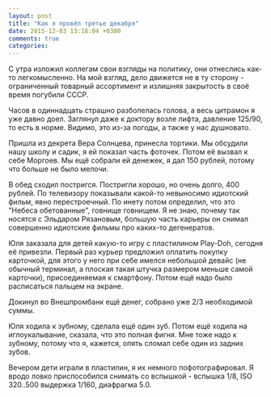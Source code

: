 ```yaml
---
layout: post
title: "Как я провёл третье декабря"
date: 2015-12-03 13:18:04 +0300
comments: true
categories: 
---
```

С утра изложил коллегам свои взгляды на политику, они отнеслись как-то легкомысленно. На мой взгляд, дело движется не в ту сторону - ограниченный товарный ассортимент и излишняя закрытость в своё время погубили СССР.

Часов в одиннадцать страшно разболелась голова, а весь цитрамон я уже давно доел. Заглянул даже к доктору возле лифта, давление 125/90, то есть в норме. Видимо, это из-за погоды, а также у нас душновато.

Пришла из декрета Вера Солнцева, принесла тортики. Мы обсудили нашу школу и садик, я ей показал часть фоточек. Потом её вызвал к себе Моргоев. Мы ещё собрали ей денежек, я дал 150 рублей, потому что больше не было мелочи.

В обед сходил постригся. Постригли хорошо, но очень долго, 400 рублей. По телевизору показывали какой-то невыносимо идиотский фильм, явно перестроечный. По инету потом определил, что это "Небеса обетованные", говнище говнищем. Я не знаю, почему так носятся с Эльдаром Рязановым, большую часть карьеры он снимал совершенно идиотские фильмы про каких-то дегенератов.

Юля заказала для детей какую-то игру с пластилином Play-Doh, сегодня её привезли. Первый раз курьер предложил оплатить покупку карточкой, для этого у него при себе имелся небольшой девайс (не обычный терминал, а плоская такая штучка размером меньше самой карточки), присоединяемая к смартфону. Потом ещё надо было расписаться пальцем на экране.

Докинул во Внешпромбанк ещё денег, собрано уже 2/3 необходимой суммы.

Юля ходила к зубному, сделала ещё один зуб. Потом ещё ходила на иглоукалывание, сказала, что это полная фигня. Мне тоже надо к зубному, потому что я, кажется, опять сломал себе один из задних зубов.

Вечером дети играли в пластилин, я их немного пофотографировал. Я вродо ловко приспособился снимать со вспышкой - вспышка 1/8, ISO 320..500 выдержка 1/160, диафрагма 5.0.
